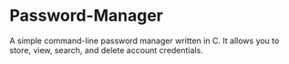 # Password-Manager
A simple command-line password manager written in C. It allows you to store, view, search, and delete account credentials.
